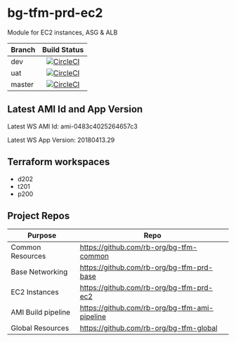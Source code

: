 # bg-tfm-prd-ec2

Module for EC2 instances, ASG & ALB

| Branch |  Build Status |
|---|:---:|
| dev | [![CircleCI](https://circleci.com/gh/rb-org/bg-tfm-prd-ec2/tree/dev.svg?style=svg&circle-token=a1de90a2598e69ab3787934bd9e8a50304e5f603)](https://circleci.com/gh/rb-org/bg-tfm-prd-ec2/tree/dev) |
| uat |  [![CircleCI](https://circleci.com/gh/rb-org/bg-tfm-prd-ec2/tree/uat.svg?style=svg&circle-token=a1de90a2598e69ab3787934bd9e8a50304e5f603)](https://circleci.com/gh/rb-org/bg-tfm-prd-ec2/tree/uat) |
| master |  [![CircleCI](https://circleci.com/gh/rb-org/bg-tfm-prd-ec2/tree/master.svg?style=svg&circle-token=a1de90a2598e69ab3787934bd9e8a50304e5f603)](https://circleci.com/gh/rb-org/bg-tfm-prd-ec2/tree/master) |

## Latest AMI Id and App Version

Latest WS AMI Id: ami-0483c4025264657c3

Latest WS App Version: 20180413.29

## Terraform workspaces

* d202
* t201
* p200

## Project Repos

| Purpose | Repo |
|---|---|
| Common Resources | https://github.com/rb-org/bg-tfm-common |
| Base Networking | https://github.com/rb-org/bg-tfm-prd-base |
| EC2 Instances | https://github.com/rb-org/bg-tfm-prd-ec2 |
| AMI Build pipeline | https://github.com/rb-org/bg-tfm-ami-pipeline |
| Global Resources |  https://github.com/rb-org/bg-tfm-global |

